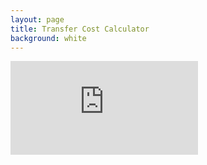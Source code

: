 ```yaml
---
layout: page
title: Transfer Cost Calculator
background: white
---
```


<div>
    <iframe class="transfer-calc" frameborder="0"
        src="https://www.ooba.co.za/calculators/bond-and-transfer-costs-calculator?iframe=true&iftype=nobrand"
        title="Transfer Cost Calculator"></iframe>
</div>


